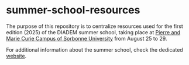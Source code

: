 # summer-school-resources

The purpose of this repository is to centralize resources used for the first edition (2025) of the DIADEM summer school, taking place at [Pierre and Marie Curie Campus of Sorbonne University](https://maps.app.goo.gl/U1tsTLtGAPz3XpYi6) from August 25 to 29.

For additional information about the summer school, check the dedicated [website](https://ecolediadem.sciencesconf.org/?lang=en).